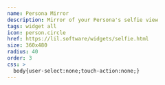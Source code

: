 ```yaml
---
name: Persona Mirror
description: Mirror of your Persona's selfie view
tags: widget all
icon: person.circle
href: https://lil.software/widgets/selfie.html
size: 360x480
radius: 40
order: 3
css: >
  body{user-select:none;touch-action:none;}
---
```

